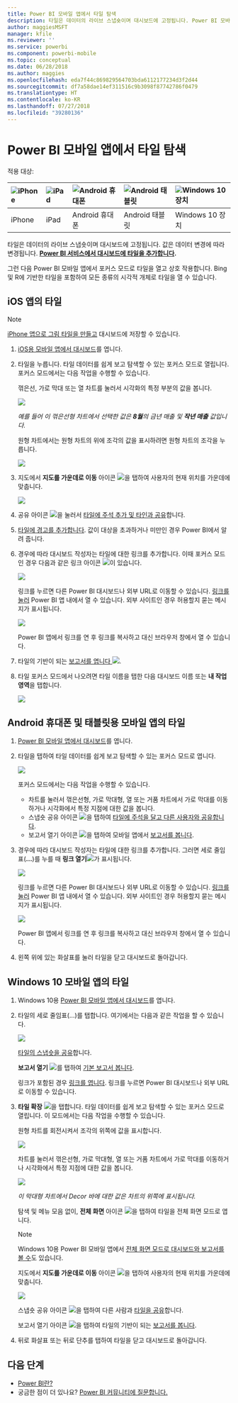 ```yaml
---
title: Power BI 모바일 앱에서 타일 탐색
description: 타일은 데이터의 라이브 스냅숏이며 대시보드에 고정됩니다. Power BI 모바일 앱에 있는 타일과 상호 작용하는 방법에 대해 알아봅니다.
author: maggiesMSFT
manager: kfile
ms.reviewer: ''
ms.service: powerbi
ms.component: powerbi-mobile
ms.topic: conceptual
ms.date: 06/28/2018
ms.author: maggies
ms.openlocfilehash: eda7f44c869829564703bda6112177234d3f2d44
ms.sourcegitcommit: df7a58dae14ef311516c9b3098f87742786f0479
ms.translationtype: HT
ms.contentlocale: ko-KR
ms.lasthandoff: 07/27/2018
ms.locfileid: "39280136"
---
```

# <a name="explore-tiles-in-the-power-bi-mobile-apps"></a>Power BI 모바일 앱에서 타일 탐색
적용 대상:

| ![iPhone](media/mobile-tiles-in-the-mobile-apps/iphone-logo-50-px.png) | ![iPad](media/mobile-tiles-in-the-mobile-apps/ipad-logo-50-px.png) | ![Android 휴대폰](media/mobile-tiles-in-the-mobile-apps/android-phone-logo-50-px.png) | ![Android 태블릿](media/mobile-tiles-in-the-mobile-apps/android-tablet-logo-50-px.png) | ![Windows 10 장치](media/mobile-tiles-in-the-mobile-apps/win-10-logo-50-px.png) |
|:--- |:--- |:--- |:--- |:--- |
| iPhone |iPad |Android 휴대폰 |Android 태블릿 |Windows 10 장치 |

타일은 데이터의 라이브 스냅숏이며 대시보드에 고정됩니다. 값은 데이터 변경에 따라 변경됩니다. **[Power BI 서비스에서 대시보드에 타일을 추가합니다](service-dashboard-tiles.md).** 

그런 다음 Power BI 모바일 앱에서 포커스 모드로 타일을 열고 상호 작용합니다. Bing 및 R에 기반한 타일을 포함하여 모든 종류의 시각적 개체로 타일을 열 수 있습니다.

## <a name="tiles-in-the-ios-apps"></a>iOS 앱의 타일
> [!NOTE]
> [iPhone 앱으로 그림 타일을 만들고](mobile-iphone-app-get-started.md) 대시보드에 저장할 수 있습니다.
> 
> 

1. [iOS용 모바일 앱에서 대시보드](mobile-apps-view-dashboard.md)를 엽니다.
2. 타일을 누릅니다. 타일 데이터를 쉽게 보고 탐색할 수 있는 포커스 모드로 열립니다. 포커스 모드에서는 다음 작업을 수행할 수 있습니다.
   
   꺾은선, 가로 막대 또는 열 차트를 눌러서 시각화의 특정 부분의 값을 봅니다.
   
    ![](media/mobile-tiles-in-the-mobile-apps/power-bi-iphone-line-tile-values.png)
   
   <em>예를 들어 이 꺾은선형 차트에서 선택한 값은 **8월**의 **금년 매출</em>* 및 **작년 매출** 값입니다.*  
   
   원형 차트에서는 원형 차트의 위에 조각의 값을 표시하려면 원형 차트의 조각을 누릅니다.  
   
   ![](media/mobile-tiles-in-the-mobile-apps/power-bi-ipad-tile-pie.png)
3. 지도에서 **지도를 가운데로 이동** 아이콘 ![](media/mobile-tiles-in-the-mobile-apps/power-bi-center-map-icon.png)을 탭하여 사용자의 현재 위치를 가운데에 맞춥니다.
   
     ![](media/mobile-tiles-in-the-mobile-apps/power-bi-ipad-center-map.png)
4. 공유 아이콘 ![](media/mobile-tiles-in-the-mobile-apps/power-bi-iphone-share-icon.png)을 눌러서 [타일에 주석 추가 및 타인과 공유](mobile-annotate-and-share-a-tile-from-the-mobile-apps.md)합니다.
5. [타일에 경고를 추가합니다](mobile-set-data-alerts-in-the-mobile-apps.md). 값이 대상을 초과하거나 미만인 경우 Power BI에서 알려 줍니다.
6. 경우에 따라 대시보드 작성자는 타일에 대한 링크를 추가합니다. 이때 포커스 모드인 경우 다음과 같은 링크 아이콘 ![](media/mobile-tiles-in-the-mobile-apps/power-bi-iphone-link-icon.png)이 있습니다.
   
    ![](media/mobile-tiles-in-the-mobile-apps/power-bi-iphone-tile-link.png)
   
    링크를 누르면 다른 Power BI 대시보드나 외부 URL로 이동할 수 있습니다. [링크를 눌러](service-dashboard-edit-tile.md#hyperlink) Power BI 앱 내에서 열 수 있습니다. 외부 사이트인 경우 허용할지 묻는 메시지가 표시됩니다.
   
    ![](media/mobile-tiles-in-the-mobile-apps/pbi_andr_openlinkmessage.png)
   
    Power BI 앱에서 링크를 연 후 링크를 복사하고 대신 브라우저 창에서 열 수 있습니다.
7. 타일의 기반이 되는 [보고서를 엽니다 ](mobile-reports-in-the-mobile-apps.md)![](media/mobile-tiles-in-the-mobile-apps/power-bi-ipad-open-report-icon.png).
8. 타일 포커스 모드에서 나오려면 타일 이름을 탭한 다음 대시보드 이름 또는 **내 작업 영역**을 탭합니다.
   
    ![](media/mobile-tiles-in-the-mobile-apps/power-bi-ipad-tile-breadcrumb.png)

## <a name="tiles-in-the-mobile-app-for-android-phones-and-tablets"></a>Android 휴대폰 및 태블릿용 모바일 앱의 타일
1. [Power BI 모바일 앱에서 대시보드](mobile-apps-view-dashboard.md)를 엽니다.
2. 타일을 탭하여 타일 데이터를 쉽게 보고 탐색할 수 있는 포커스 모드로 엽니다.
   
   ![](media/mobile-tiles-in-the-mobile-apps/power-bi-android-tablet-tile.png)
   
    포커스 모드에서는 다음 작업을 수행할 수 있습니다.
   
   * 차트를 눌러서 꺾은선형, 가로 막대형, 열 또는 거품 차트에서 가로 막대를 이동하거나 시각화에서 특정 지점에 대한 값을 봅니다.  
   * 스냅숏 공유 아이콘 ![](media/mobile-tiles-in-the-mobile-apps/pbi_andr_sharesnapicon.png)을 탭하여 [타일에 주석을 달고 다른 사용자와 공유합니다](mobile-annotate-and-share-a-tile-from-the-mobile-apps.md).
   * 보고서 열기 아이콘 ![](media/mobile-tiles-in-the-mobile-apps/power-bi-android-tablet-open-report-icon.png)을 탭하여 모바일 앱에서 [보고서를 봅니다](mobile-reports-in-the-mobile-apps.md).
3. 경우에 따라 대시보드 작성자는 타일에 대한 링크를 추가합니다. 그러면 세로 줄임표(**...**)를 누를 때 **링크 열기**![](media/mobile-tiles-in-the-mobile-apps/power-bi-iphone-link-icon.png)가 표시됩니다.
   
    ![](media/mobile-tiles-in-the-mobile-apps/power-bi-android-tile-link.png)
   
    링크를 누르면 다른 Power BI 대시보드나 외부 URL로 이동할 수 있습니다. [링크를 눌러](service-dashboard-edit-tile.md#hyperlink) Power BI 앱 내에서 열 수 있습니다. 외부 사이트인 경우 허용할지 묻는 메시지가 표시됩니다.
   
    ![](media/mobile-tiles-in-the-mobile-apps/pbi_andr_openlinkmessage.png)
   
    Power BI 앱에서 링크를 연 후 링크를 복사하고 대신 브라우저 창에서 열 수 있습니다.
4. 왼쪽 위에 있는 화살표를 눌러 타일을 닫고 대시보드로 돌아갑니다.

## <a name="tiles-in-the-windows-10-mobile-app"></a>Windows 10 모바일 앱의 타일
1. Windows 10용 [Power BI 모바일 앱에서 대시보드](mobile-apps-view-dashboard.md)를 엽니다.
2. 타일의 세로 줄임표(...)를 탭합니다. 여기에서는 다음과 같은 작업을 할 수 있습니다. 
   
    ![](media/mobile-tiles-in-the-mobile-apps/pbi_win10tileellpslink.png)
   
    [타일의 스냅숏을 공유](mobile-windows-10-phone-app-get-started.md)합니다.
   
    **보고서 열기** ![](media/mobile-tiles-in-the-mobile-apps/power-bi-ipad-open-report-icon.png)를 탭하여 [기본 보고서 봅니다](mobile-reports-in-the-mobile-apps.md).
   
    링크가 포함된 경우 [링크를 엽니다](service-dashboard-edit-tile.md#hyperlink). 링크를 누르면 Power BI 대시보드나 외부 URL로 이동할 수 있습니다.
3. **타일 확장** ![](media/mobile-tiles-in-the-mobile-apps/power-bi-windows-10-focus-mode-icon.png)을 탭합니다. 타일 데이터를 쉽게 보고 탐색할 수 있는 포커스 모드로 열립니다. 이 모드에서는 다음 작업을 수행할 수 있습니다.
   
   원형 차트를 회전시켜서 조각의 위쪽에 값을 표시합니다.  
   
   ![](media/mobile-tiles-in-the-mobile-apps/power-bi-windows-10-pie-focus-mode.png)
   
   차트를 눌러서 꺾은선형, 가로 막대형, 열 또는 거품 차트에서 가로 막대를 이동하거나 시각화에서 특정 지점에 대한 값을 봅니다.  
   
   ![](media/mobile-tiles-in-the-mobile-apps/pbi_win10ph_bartile0316.png)
   
   <em>이 막대형 차트에서 **Decor</em>* 바에 대한 값은 차트의 위쪽에 표시됩니다.*
   
   탐색 및 메뉴 모음 없이, **전체 화면** 아이콘 ![](media/mobile-tiles-in-the-mobile-apps/power-bi-full-screen-icon.png)을 탭하여 타일을 전체 화면 모드로 엽니다.
   
   > [!NOTE]
   > Windows 10용 Power BI 모바일 앱에서 [전체 화면 모드로 대시보드와 보고서를 볼 수](mobile-windows-10-app-presentation-mode.md)도 있습니다.
   > 
   > 
   
   지도에서 **지도를 가운데로 이동** 아이콘 ![](media/mobile-tiles-in-the-mobile-apps/power-bi-center-map-icon.png)을 탭하여 사용자의 현재 위치를 가운데에 맞춥니다.
   
   ![](media/mobile-tiles-in-the-mobile-apps/power-bi-windows-10-center-map.png)
   
   스냅숏 공유 아이콘 ![](media/mobile-tiles-in-the-mobile-apps/pbi_win10ph_shareicon.png)을 탭하여 다른 사람과 [타일을 공유](mobile-windows-10-phone-app-get-started.md)합니다.   
   
   보고서 열기 아이콘 ![](media/mobile-tiles-in-the-mobile-apps/power-bi-ipad-open-report-icon.png)을 탭하여 타일의 기반이 되는 [보고서를 봅니다](mobile-reports-in-the-mobile-apps.md). 
4. 뒤로 화살표 또는 뒤로 단추를 탭하여 타일을 닫고 대시보드로 돌아갑니다.

## <a name="next-steps"></a>다음 단계
* [Power BI란?](power-bi-overview.md)
* 궁금한 점이 더 있나요? [Power BI 커뮤니티에 질문합니다.](http://community.powerbi.com/)

